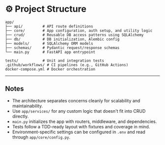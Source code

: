 # ⚙️ Project Structure

```
app/
├── api/         # API route definitions
├── core/        # App configuration, auth setup, and utility logic
├── crud/        # Reusable DB access patterns using SQLAlchemy
├── db/          # DB initialization, Alembic config
├── models/      # SQLAlchemy ORM models
├── schemas/     # Pydantic request/response schemas
└── main.py      # FastAPI app entrypoint

tests/           # Unit and integration tests
.github/workflows/ # CI pipelines (e.g., GitHub Actions)
docker-compose.yml # Docker orchestration
```

---

## Notes

- The architecture separates concerns cleanly for scalability and maintainability.
- Use `app/services/` for any custom logic that doesn't fit into CRUD directly.
- `main.py` initializes the app with routers, middleware, and dependencies.
- Tests follow a TDD-ready layout with fixtures and coverage in mind.
- Environment-specific settings can be configured in `.env` and read through `app/core/config.py`.
